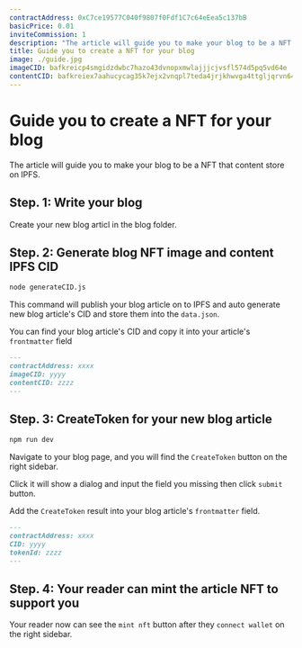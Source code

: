 ```yaml
---
contractAddress: 0xC7ce19577C040f9807f0Fdf1C7c64eEea5c137bB
basicPrice: 0.01
inviteCommission: 1
description: "The article will guide you to make your blog to be a NFT that content store on IPFS.Step. 1: Write your blogCreate your new blog articl in the blog folder.Step. 2: Generate blog IPFS CIDnode generateCID.jsThis command will publish your blog article on to IPFS and auto generate new blog article's CID and store them into the data.json.You can find your blog article's CID and copy it into your article's frontmatter field"
title: Guide you to create a NFT for your blog
image: ./guide.jpg
imageCID: bafkreicp4smgidzdwbc7hazo43dvnopxmwlajjjcjvsfl574d5pq5vd64e
contentCID: bafkreiex7aahucycag35k7ejx2vnqpl7teda4jrjkhwvga4ttgljqrvn64
---
```


# Guide you to create a NFT for your blog

The article will guide you to make your blog to be a NFT that content store on IPFS.

## Step. 1: Write your blog

Create your new blog articl in the blog folder.

## Step. 2: Generate blog NFT image and content IPFS CID

```sh
node generateCID.js
```

This command will publish your blog article on to IPFS and auto generate new blog article's CID and store them into the `data.json`.

You can find your blog article's CID and copy it into your article's `frontmatter` field

```md
---
contractAddress: xxxx
imageCID: yyyy
contentCID: zzzz
---

```

## Step. 3: CreateToken for your new blog article

```sh
npm run dev
```

Navigate to your blog page, and you will find the `CreateToken` button on the right sidebar.

Click it will show a dialog and input the field you missing then click `submit` button.

Add the `CreateToken` result into your blog article's `frontmatter` field.

```md
---
contractAddress: xxxx
CID: yyyy
tokenId: zzzz
---

```

## Step. 4: Your reader can mint the article NFT to support you

Your reader now can see the `mint nft` button after they `connect wallet` on the right sidebar.
